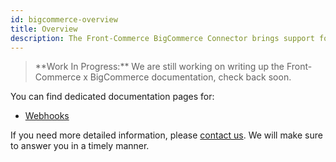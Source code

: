 ```yaml
---
id: bigcommerce-overview
title: Overview
description: The Front-Commerce BigCommerce Connector brings support for the headless ecommerce platform to Front-Commerce.
---
```


<blockquote class="wip">
    **Work In Progress:** We are still working on writing up the Front-Commerce x BigCommerce documentation, check back soon.
</blockquote>

You can find dedicated documentation pages for:

- [Webhooks](/docs/bigcommerce/webhooks.html)

If you need more detailed information, please <span class="intercom-launcher">[contact us](mailto:support@front-commerce.com)</span>. We will make sure to answer you in a timely manner.
